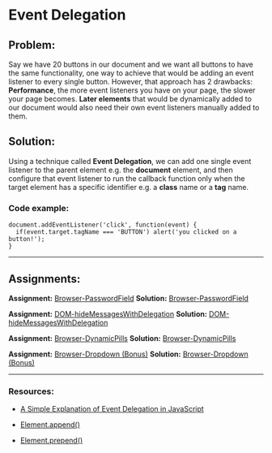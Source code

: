# Event Delegation

## Problem:

Say we have 20 buttons in our document and we want all buttons to have the same functionality, one way to achieve that would be adding an event listener to every single button. However, that approach has 2 drawbacks:
**Performance**, the more event listeners you have on your page, the slower your page becomes.
**Later elements** that would be dynamically added to our document would also need their own event listeners manually added to them.

## Solution:

Using a technique called **Event Delegation**, we can add one single event listener to the parent element e.g. the **document** element, and then configure that event listener to run the callback function only when the target element has a specific identifier e.g. a **class** name or a **tag** name.

### Code example:

```JS
document.addEventListener('click', function(event) {
  if(event.target.tagName === 'BUTTON') alert('you clicked on a button!');
}
```

---

## Assignments:

**Assignment:** [Browser-PasswordField](https://classroom.github.com/a/joFHem1F)
**Solution:** [Browser-PasswordField](https://github.com/FbW-E10/SPA-Assignments-Solutions/tree/main/1-DOM/Browser-PasswordField-solution)

**Assignment:** [DOM-hideMessagesWithDelegation](https://classroom.github.com/a/DWWYScY4)
**Solution:** [DOM-hideMessagesWithDelegation](https://github.com/FbW-E10/SPA-Assignments-Solutions/tree/main/1-DOM/DOM-hideMessagesWithDelegation-solution)

**Assignment:** [Browser-DynamicPills](https://classroom.github.com/a/uVGdYG2t)
**Solution:** [Browser-DynamicPills](https://github.com/FbW-E10/SPA-Assignments-Solutions/tree/main/1-DOM/Browser-DynamicPills-solution)

**Assignment:** [Browser-Dropdown (Bonus)](https://classroom.github.com/a/kh-lY8qX)
**Solution:** [Browser-Dropdown (Bonus)](https://github.com/FbW-E10/SPA-Assignments-Solutions/tree/main/1-DOM/Browser-Dropdown-solution)

---

### Resources:

- [A Simple Explanation of Event Delegation in JavaScript](https://dmitripavlutin.com/javascript-event-delegation/)

- [Element.append()](https://developer.mozilla.org/en-US/docs/Web/API/Element/append)

- [Element.prepend()](https://developer.mozilla.org/en-US/docs/Web/API/Element/prepend)
